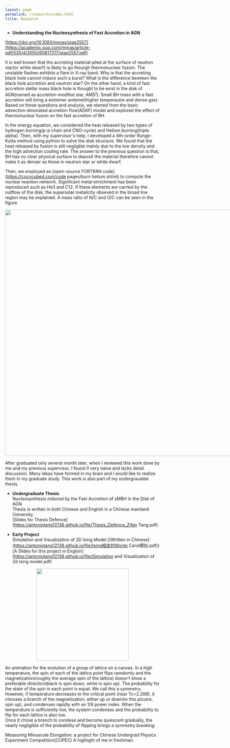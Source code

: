 ```yaml
---
layout: page
permalink: /research/index.html
title: Research
---
```

- **Understanding the Nucleosynthesis of Fast Accretion in AGN** <br>

[https://doi.org/10.1093/mnras/stae2557](https://academic.oup.com/mnras/article-pdf/535/4/3050/60817217/stae2557.pdf)

It is well known that the accreting material piled at the surface of neutron star(or white dwarf) is likely to go thourgh thermonuclear fusion. The unstable flashes exhibits a flare in X-ray band. Why is that the accreting black hole cannot induce such a burst? What is the difference bewteen the black hole accretion and neutron star? On the other hand, a kind of fast accretion stellar mass black hole is thought to be exist in the disk of AGN(named as accretion-modifed star, AMS<sup>[1](https://iopscience.iop.org/article/10.3847/2041-8213/abee81)</sup>). Small BH mass with a fast accretion will bring a extremer ambinet(higher temperautre and dense gas). Based on these questions and analysis, we started from the basic advection-dmonated accretion flow(ADAF) model and explored the effect of thermonuclear fusion on the fast accretion of BH.

In the energy equation, we considered the heat released by two types of hydrogen burning(p-p chain and CNO-cycle) and Helium burning(triple alpha). Then, with my supervisor's help, I developed a 4th-order Runge-Kutta method using python to solve the disk structure. We found that the heat released by fusion is still negligble mainly due to the low density and the high advection cooling rate. The answer to the previous question is that, BH has no clear physical surface to deposit the material therefore cannot make it as denser as those in neutron star or white dwarf. 

Then, we employed an [open-source FORTRAN code](https://cococubed.com/code pages/burn helium.shtml) to compute the nuclear reaction network. Significant metal enrichment has been reproduced such as He3 and C12. If these elements are carried by the outflow of the disk, the supersolar metalicity obseved in the broad line region may be explained. A mass ratio of N/C and O/C can be seen in the figure.

<img src="https://antoniotang12138.github.io/file/fraction-5rg%20and%2010rg.png" style="width: 800px; height: auto; display: block; margin: 0 auto; max-width: none;">

After graduated only several month later, when I reviewed this work done by me and my previous supervisor, I found it very naive and lacks detail discussion. Many ideas have formed in my brain and I would like to realize them in my graduate study. This work is also part of my undergraudate thesis.

- **Undergraduate Thesis**<br>
Nucleosynthesis induced by the Fast Accretion of sMBH in the Disk of AGN<br>
Thesis is written in both Chinese and English in a Chinese mainland University. <br>
[Slides for Thesis Defence](https://antoniotang12138.github.io/file/Thesis_Defence_Zifan Tang.pdf)

- **Early Project**<br>
Simulation and Visualization of 2D Ising Model.([Written in Chinese](https://antoniotang12138.github.io/file/Ising相变的Monte Carol模拟.pdf))<br>
[A Slides for this project in English](https://antoniotang12138.github.io/file/Simulation and Visualization of 2d ising model.pdf)<br>

<img src="https://antoniotang12138.github.io/file/GIFforisingmodel-ezgif.com-crop.gif" style="width: 300px; height: auto; display: block; margin: 0 auto;">

An animation for the evolution of a group of lattice on a canvas. In a high temperature, the spin of each of the lattice point flips ramdomly and the magnetization(roughly the average spin of the lattice) doesn't show a preferable direction(black is spin down, white is spin up). The probability for the state of the spin in each point is equal. We call this a *symmetry*. However, if temperature decreases to the critical point (near Tc=2.269), it chooses a branch of the magnetization, either up or down(in this picutre, spin up), and condenses rapidly with an 1/8 power index. When the temperature is sufficiently low, the system condenses and the probability to flip for each lattice is also low. <br>
Once it chose a branch to condese and become quiescent gradually, the nearly negligible of the probability of flipping brings a *symmetry breaking*.

Measuring Minuscule Elongation: a project for Chinese Undergrad Physics Experiment Competition(CUPEC)
A highlight of me in freshman. 